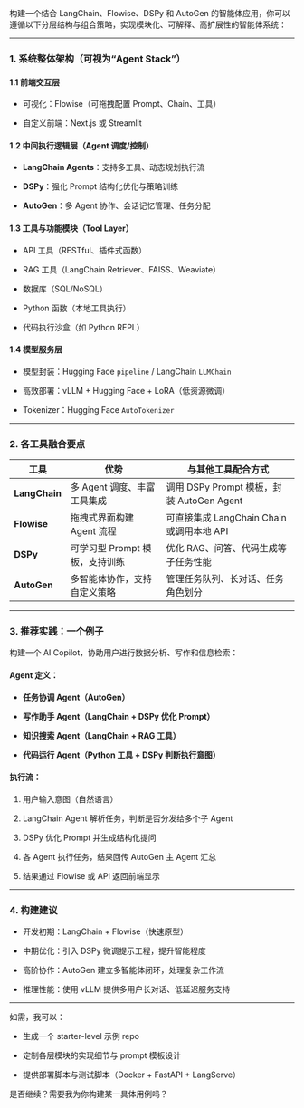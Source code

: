 构建一个结合 LangChain、Flowise、DSPy 和 AutoGen 的智能体应用，你可以遵循以下分层结构与组合策略，实现模块化、可解释、高扩展性的智能体系统：

---

### **1. 系统整体架构（可视为“Agent Stack”）**

#### **1.1 前端交互层**

- 可视化：Flowise（可拖拽配置 Prompt、Chain、工具）
    
- 自定义前端：Next.js 或 Streamlit
    

#### **1.2 中间执行逻辑层（Agent 调度/控制）**

- **LangChain Agents**：支持多工具、动态规划执行流
    
- **DSPy**：强化 Prompt 结构化优化与策略训练
    
- **AutoGen**：多 Agent 协作、会话记忆管理、任务分配
    

#### **1.3 工具与功能模块（Tool Layer）**

- API 工具（RESTful、插件式函数）
    
- RAG 工具（LangChain Retriever、FAISS、Weaviate）
    
- 数据库（SQL/NoSQL）
    
- Python 函数（本地工具执行）
    
- 代码执行沙盒（如 Python REPL）
    

#### **1.4 模型服务层**

- 模型封装：Hugging Face `pipeline` / LangChain `LLMChain`
    
- 高效部署：vLLM + Hugging Face + LoRA（低资源微调）
    
- Tokenizer：Hugging Face `AutoTokenizer`
    

---

### **2. 各工具融合要点**

|工具|优势|与其他工具配合方式|
|---|---|---|
|**LangChain**|多 Agent 调度、丰富工具集成|调用 DSPy Prompt 模板，封装 AutoGen Agent|
|**Flowise**|拖拽式界面构建 Agent 流程|可直接集成 LangChain Chain 或调用本地 API|
|**DSPy**|可学习型 Prompt 模板，支持训练|优化 RAG、问答、代码生成等子任务性能|
|**AutoGen**|多智能体协作，支持自定义策略|管理任务队列、长对话、任务角色划分|

---

### **3. 推荐实践：一个例子**

构建一个 AI Copilot，协助用户进行数据分析、写作和信息检索：

#### **Agent 定义：**

- **任务协调 Agent（AutoGen）**
    
- **写作助手 Agent（LangChain + DSPy 优化 Prompt）**
    
- **知识搜索 Agent（LangChain + RAG 工具）**
    
- **代码运行 Agent（Python 工具 + DSPy 判断执行意图）**
    

#### **执行流：**

1. 用户输入意图（自然语言）
    
2. LangChain Agent 解析任务，判断是否分发给多个子 Agent
    
3. DSPy 优化 Prompt 并生成结构化提问
    
4. 各 Agent 执行任务，结果回传 AutoGen 主 Agent 汇总
    
5. 结果通过 Flowise 或 API 返回前端显示
    

---

### **4. 构建建议**

- 开发初期：LangChain + Flowise（快速原型）
    
- 中期优化：引入 DSPy 微调提示工程，提升智能程度
    
- 高阶协作：AutoGen 建立多智能体闭环，处理复杂工作流
    
- 推理性能：使用 vLLM 提供多用户长对话、低延迟服务支持
    

---

如需，我可以：

- 生成一个 starter-level 示例 repo
    
- 定制各层模块的实现细节与 prompt 模板设计
    
- 提供部署脚本与测试脚本（Docker + FastAPI + LangServe）
    

是否继续？需要我为你构建某一具体用例吗？